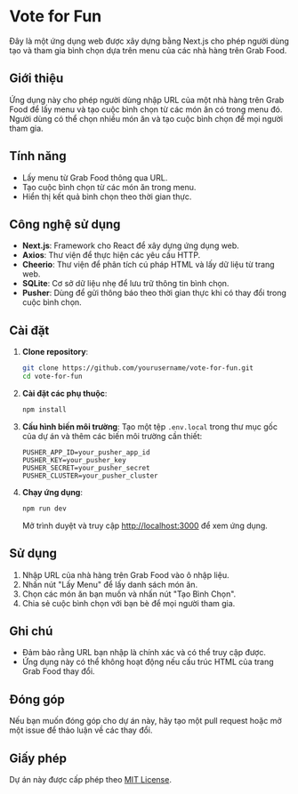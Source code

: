 # Vote for Fun

Đây là một ứng dụng web được xây dựng bằng Next.js cho phép người dùng tạo và tham gia bình chọn dựa trên menu của các nhà hàng trên Grab Food.

## Giới thiệu

Ứng dụng này cho phép người dùng nhập URL của một nhà hàng trên Grab Food để lấy menu và tạo cuộc bình chọn từ các món ăn có trong menu đó. Người dùng có thể chọn nhiều món ăn và tạo cuộc bình chọn để mọi người tham gia.

## Tính năng

- Lấy menu từ Grab Food thông qua URL.
- Tạo cuộc bình chọn từ các món ăn trong menu.
- Hiển thị kết quả bình chọn theo thời gian thực.

## Công nghệ sử dụng

- **Next.js**: Framework cho React để xây dựng ứng dụng web.
- **Axios**: Thư viện để thực hiện các yêu cầu HTTP.
- **Cheerio**: Thư viện để phân tích cú pháp HTML và lấy dữ liệu từ trang web.
- **SQLite**: Cơ sở dữ liệu nhẹ để lưu trữ thông tin bình chọn.
- **Pusher**: Dùng để gửi thông báo theo thời gian thực khi có thay đổi trong cuộc bình chọn.

## Cài đặt

1. **Clone repository**:

   ```bash
   git clone https://github.com/yourusername/vote-for-fun.git
   cd vote-for-fun
   ```

2. **Cài đặt các phụ thuộc**:

   ```bash
   npm install
   ```

3. **Cấu hình biến môi trường**: Tạo một tệp `.env.local` trong thư mục gốc của dự án và thêm các biến môi trường cần thiết:

   ```plaintext
   PUSHER_APP_ID=your_pusher_app_id
   PUSHER_KEY=your_pusher_key
   PUSHER_SECRET=your_pusher_secret
   PUSHER_CLUSTER=your_pusher_cluster
   ```

4. **Chạy ứng dụng**:

   ```bash
   npm run dev
   ```

   Mở trình duyệt và truy cập [http://localhost:3000](http://localhost:3000) để xem ứng dụng.

## Sử dụng

1. Nhập URL của nhà hàng trên Grab Food vào ô nhập liệu.
2. Nhấn nút "Lấy Menu" để lấy danh sách món ăn.
3. Chọn các món ăn bạn muốn và nhấn nút "Tạo Bình Chọn".
4. Chia sẻ cuộc bình chọn với bạn bè để mọi người tham gia.

## Ghi chú

- Đảm bảo rằng URL bạn nhập là chính xác và có thể truy cập được.
- Ứng dụng này có thể không hoạt động nếu cấu trúc HTML của trang Grab Food thay đổi.

## Đóng góp

Nếu bạn muốn đóng góp cho dự án này, hãy tạo một pull request hoặc mở một issue để thảo luận về các thay đổi.

## Giấy phép

Dự án này được cấp phép theo [MIT License](LICENSE).